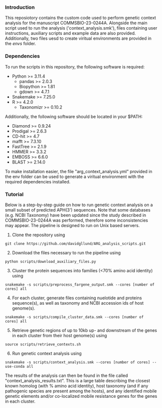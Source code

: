 ### Introduction
This reposiotory contains the custom code used to perform genetic context analysis for the manuscript COMMSBIO-23-0244A. Alongside the main script used to run the analysis ('context_analysis.smk'), files containing user instructions, auxiliary scripts and example data are also provided. Additionally, two files uesd to create viritual environments are provided in the *envs* folder.

### Dependencies
To run the scripts in this repository, the following software is required:
- Python >= 3.11.4
    - pandas >= 2.0.3
    - Biopython >= 1.81
    - gdown >= 4.7.1
- Snakemake >= 7.25.0
- R >= 4.2.0
    - Taxonomizr >= 0.10.2

Additionally, the following software should be located in your $PATH:
- Diamond >= 0.9.24
- Prodigal >= 2.6.3
- CD-hit >= 4.7
- mafft >= 7.3.10
- FastTree >= 2.1.9
- HMMER >= 3.3.2
- EMBOSS >= 6.6.0
- BLAST >= 2.14.0

To make installation easier, the file "arg_context_analysis.yml" provided in the env folder can be used to generate a viritual environment with the required dependencies installed.

### Tutorial
Below is a step-by-step guide on how to run genetic context analysis on a small subset of predicted APH(3') sequences. Note that some databases (e.g. NCBI Taxonomy) have been updated since the study described in COMMSBIO-23-0244A was performed, therefore some inconsistencies may appear. The pipeline is designed to run on Unix based servers.

1. Clone the repository using

```
git clone https://github.com/davidgllund/ARG_analysis_scripts.git
```

2. Download the files necessary to run the pipeline using

```
python scripts/download_auxiliary_files.py
```
    
3. Cluster the protein sequences into families (<70\% amino acid identity) using

```
snakemake -s scripts/preprocess_fargene_output.smk --cores [number of cores] all
```

4. For each cluster, generate files containing nuelotide and proteins sequence(s), as well as taxonomy and NCBI accession ids of host genome(s).

```
snakemake -s scripts/compile_cluster_data.smk --cores [number of cores] all
```

5. Retrieve genetic regions of up to 10kb up- and downstream of the genes in each cluster from their host genome(s) using 

```
source scripts/retrieve_contexts.sh
```

6. Run genetic context analysis using

```
snakemake -s scripts/context_analysis.smk --cores [number of cores] --use-conda all
```

The results of the analysis can then be found in the file called "context_analysis_results.txt". This is a large table describing the closest known homolog (with \% amino acid identity), host taxonomy (and if any pathogenic species are present among the hosts), and any identified mobile genetic elements and/or co-localized mobile resistance genes for the genes in each cluster.
